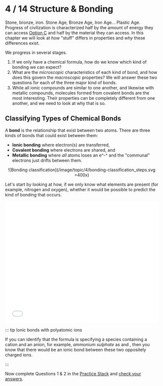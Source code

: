 <!-- <Molecule cid="2244" /> -->

# 4 / 14 Structure & Bonding

Stone, bronze, iron.  Stone Age, Bronze Age, Iron Age... Plastic Age.  Progress of civilization is characterized half by the amount of energy they can access <el-button type="primary" plain size="mini">[Option C](../C/)</el-button> and half by the material they can access.  In this chapter we will look at *how* "stuff" differs in properties and *why* these differences exist.

We progress in several stages.
1. If we only have a chemical formula, how do we know which kind of bonding we can expect?
2. What are the *microscopic* characteristics of each kind of bond, and how does this govern the *macroscopic* properties?  We will answer these two questions for each of the three major kind of bonds.
3. While all ionic compounds are similar to one another, and likewise with metallic compounds, molecules formed from covalent bonds are the most interesting.  Their properties can be completely different from one another, and we need to look at why that is so.

## Classifying Types of Chemical Bonds

A **bond** is the relationship that exist between two atoms.  There are three kinds of bonds that could exist between them:

* **Ionic bonding** where electron(s) are transferred,
* **Covalent bonding** where electrons are shared, and
* **Metallic bonding** where *all* atoms loses an e^-^ and the "communal" electrons just drifts between them.

<center>

![Bonding classification](/image/topic/4/bonding-classification_steps.svg =400x)

</center>

Let's start by looking at how, if we only know what elements are present (for example, nitrogen and oxygen), whether it would be possible to predict the kind of bonding that occurs.

<iframe src="/captivate/4_bonding_classification/index.html" width="100%" height="400" frameborder="0">This is an interactive presentation that teaches students how to classify bonds between .</iframe>

::: tip Ionic bonds with polyatomic ions

If you can identify that the formula is specifying a species containing a cation and an anion, for example, *ammonium sulphate* as <Chem formula="NH4+" /> and <Chem formula="SO4^{2-}" />, then you know that there would be an ionic bond between these two oppositely charged ions.

:::

Now complete Questions 1 & 2 in the [Practice Stack](/resources/worksheets/4_Q.pdf) and [check your answers](/resources/worksheets/4_A.pdf).

